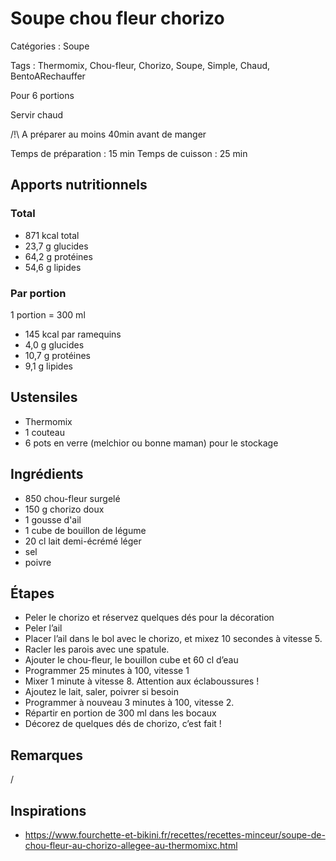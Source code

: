 # Soupe chou fleur chorizo

Catégories : Soupe

Tags : Thermomix, Chou-fleur, Chorizo, Soupe, Simple, Chaud, BentoARechauffer

Pour 6 portions

Servir chaud

/!\\ A préparer au moins 40min avant de manger

Temps de préparation : 15 min
Temps de cuisson : 25 min

## Apports nutritionnels

### Total

* 871 kcal total
* 23,7 g glucides
* 64,2 g protéines
* 54,6 g lipides

### Par portion

1 portion = 300 ml

* 145 kcal par ramequins
* 4,0 g glucides
* 10,7 g protéines
* 9,1 g lipides

## Ustensiles

* Thermomix
* 1 couteau
* 6 pots en verre (melchior ou bonne maman) pour le stockage

## Ingrédients

* 850 chou-fleur surgelé
* 150 g chorizo doux
* 1 gousse d'ail
* 1 cube de bouillon de légume
* 20 cl lait demi-écrémé léger
* sel
* poivre

## Étapes

* Peler le chorizo et réservez quelques dés pour la décoration
* Peler l’ail
* Placer l’ail dans le bol avec le chorizo, et mixez 10 secondes à vitesse 5.
* Racler les parois avec une spatule.
* Ajouter le chou-fleur, le bouillon cube et 60 cl d’eau
* Programmer 25 minutes à 100, vitesse 1
* Mixer 1 minute à vitesse 8. Attention aux éclaboussures !
* Ajoutez le lait, saler, poivrer si besoin
* Programmer à nouveau 3 minutes à 100, vitesse 2.
* Répartir en portion de 300 ml dans les bocaux
* Décorez de quelques dés de chorizo, c’est fait !

## Remarques

/

## Inspirations

* https://www.fourchette-et-bikini.fr/recettes/recettes-minceur/soupe-de-chou-fleur-au-chorizo-allegee-au-thermomixc.html